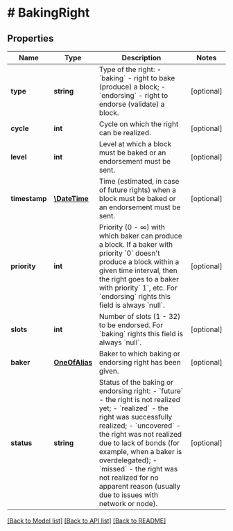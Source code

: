 # # BakingRight

## Properties

Name | Type | Description | Notes
------------ | ------------- | ------------- | -------------
**type** | **string** | Type of the right: - &#x60;baking&#x60; - right to bake (produce) a block; - &#x60;endorsing&#x60; - right to endorse (validate) a block. | [optional]
**cycle** | **int** | Cycle on which the right can be realized. | [optional]
**level** | **int** | Level at which a block must be baked or an endorsement must be sent. | [optional]
**timestamp** | [**\DateTime**](\DateTime.md) | Time (estimated, in case of future rights) when a block must be baked or an endorsement must be sent. | [optional]
**priority** | **int** | Priority (0 - ∞) with which baker can produce a block. If a baker with priority &#x60;0&#x60; doesn&#39;t produce a block within a given time interval, then the right goes to a baker with priority&#x60; 1&#x60;, etc. For &#x60;endorsing&#x60; rights this field is always &#x60;null&#x60;. | [optional]
**slots** | **int** | Number of slots (1 - 32) to be endorsed. For &#x60;baking&#x60; rights this field is always &#x60;null&#x60;. | [optional]
**baker** | [**OneOfAlias**](OneOfAlias.md) | Baker to which baking or endorsing right has been given. | [optional]
**status** | **string** | Status of the baking or endorsing right: - &#x60;future&#x60; - the right is not realized yet; - &#x60;realized&#x60; - the right was successfully realized; - &#x60;uncovered&#x60; - the right was not realized due to lack of bonds (for example, when a baker is overdelegated); - &#x60;missed&#x60; - the right was not realized for no apparent reason (usually due to issues with network or node). | [optional]

[[Back to Model list]](../../README.md#models) [[Back to API list]](../../README.md#endpoints) [[Back to README]](../../README.md)

